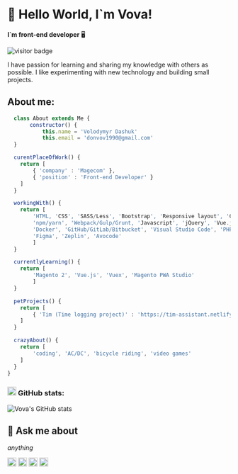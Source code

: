 # :wave: Hello World, I`m Vova!

**I`m front-end developer** :desktop_computer:

![visitor badge](https://visitor-badge.laobi.icu/badge?page_id=volodymyrDashuk.volodymyrDashuk)

I have passion for learning and sharing my knowledge with others as possible. I like experimenting with new technology and building small projects.

## About me:

```javascript
  class About extends Me {
       constructor() {
           this.name = 'Volodymyr Dashuk'
           this.email = 'donvov1990@gmail.com'
  }

  curentPlaceOfWork() {
    return [
        { 'company' : 'Magecom' },
        { 'position' : 'Front-end Developer' }
    ]
  }

  workingWith() {
    return [
        'HTML, 'CSS', 'SASS/Less', 'Bootstrap', 'Responsive layout', 'Cross-browser compatibility', 'Web Accessibility',
        'npm/yarn', 'Webpack/Gulp/Grunt, 'Javascript', 'jQuery', 'Vue.js', 'Knockout.js', 'Require.js', 'Magento 2', 'Laravel',
        'Docker', 'GitHub/GitLab/Bitbucket', 'Visual Studio Code', 'PHPStorm', 'Adobe Photoshop', 'Adobe Illustrator',
        'Figma', 'Zeplin', 'Avocode'
        ]
  }

  currentlyLearning() {
    return [
        'Magento 2', 'Vue.js', 'Vuex', 'Magento PWA Studio'
        ]
  }

  petProjects() {
    return [
        { 'Tim (Time logging project)' : 'https://tim-assistant.netlify.app/' }
    ]
  }

  crazyAbout() {
    return [
        'coding', 'AC/DC', 'bicycle riding', 'video games'
    ]
  }
}
```

### <img height="20" src="https://simpleicons.org/icons/github.svg"> GitHub stats:

![Vova's GitHub stats](https://github-readme-stats.vercel.app/api?username=volodymyrDashuk&hide=stars&count_private=true&show_icons=true&theme=tokyonight)

## :email: Ask me about

_anything_

[<img height="20" src="https://simpleicons.org/icons/linkedin.svg">][linkedin] [<img height="20" src="https://simpleicons.org/icons/facebook.svg">][facebook] [<img height="20" src="https://simpleicons.org/icons/instagram.svg">][instagram] [<img height="20" src="https://simpleicons.org/icons/gmail.svg">][mail]

[linkedin]: https://www.linkedin.com/in/vladimir-dashuk/
[facebook]: https://www.facebook.com/vladimir.dashuk
[instagram]: https://www.instagram.com/vladimir_dashuk/
[mail]: mailto:donvov1990@gmail.com
